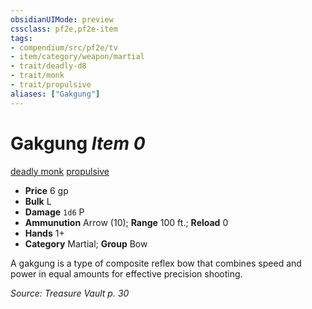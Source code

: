 ```yaml
---
obsidianUIMode: preview
cssclass: pf2e,pf2e-item
tags:
- compendium/src/pf2e/tv
- item/category/weapon/martial
- trait/deadly-d8
- trait/monk
- trait/propulsive
aliases: ["Gakgung"]
---
```

# Gakgung *Item 0*  
[deadly <d8>](rules/traits/deadly.md)  [monk](rules/traits/monk.md)  [propulsive](rules/traits/propulsive.md)  

- **Price** 6 gp
- **Bulk** L
- **Damage** `1d6` P
- **Ammunution** Arrow (10); **Range** 100 ft.; **Reload** 0
- **Hands** 1+
- **Category** Martial; **Group** Bow 

A gakgung is a type of composite reflex bow that combines speed and power in equal amounts for effective precision shooting.

*Source: Treasure Vault p. 30*